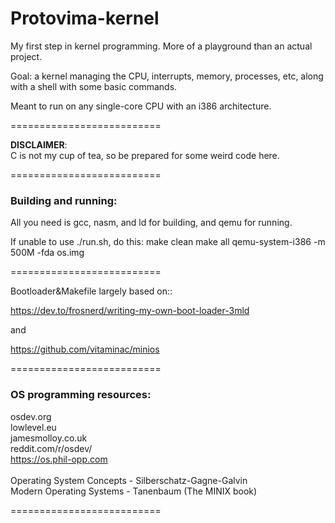 # Protovima-kernel

My first step in kernel programming. More of a playground than an actual project.

Goal: a kernel managing the CPU, interrupts, memory, processes, etc, along with a shell with some basic commands. 

Meant to run on any single-core CPU with an i386 architecture. 

==========================

**DISCLAIMER**: <br />
C is not my cup of tea, so be prepared for some weird code here.


==========================

###  Building and running: 

All you need is gcc, nasm, and ld for building, and qemu for running.

If unable to use ./run.sh, do this:
make clean
make all 
qemu-system-i386 -m 500M -fda os.img 


==========================

Bootloader&Makefile largely based on::

https://dev.to/frosnerd/writing-my-own-boot-loader-3mld

and 

https://github.com/vitaminac/minios

==========================

###  OS programming resources: 

osdev.org
<br />lowlevel.eu
<br />jamesmolloy.co.uk
<br />reddit.com/r/osdev/
<br />https://os.phil-opp.com
<br />
<br />Operating System Concepts - Silberschatz-Gagne-Galvin
<br />Modern Operating Systems - Tanenbaum (The MINIX book)

==========================
